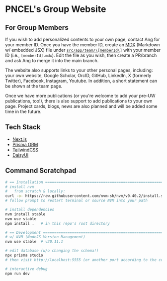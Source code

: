 # PNCEL's Group Website

## For Group Members

If you wish to add personalized contents to your own page, contact Ang for your member ID. Once you have the member ID, create an [MDX](https://mdxjs.com/) (Markdown w/ embedded JSX) file under [`src/app/team/\[memberId\]`](https://github.com/pncel/pncel.github.io/tree/main/src/app/team/%5BmemberId%5D) with your member ID (i.e., `[memberId].mdx`). Edit the file as you wish, then create a PR/branch and ask Ang to merge it into the main branch.

The website also supports links to your other personal pages, including: your own website, Google Scholar, OrcID, GitHub, LinkedIn, X (formerly Twitter), Facebook, Instagram, Youtube. In addition, a short statement can be shown at the team page.

Once we have more publications (or you're welcome to add your pre-UW publications, too!), there is also support to add publications to your own page. Project cards, blogs, news are also planned and will be added some time in the future.

## Tech Stack

- [Next.js](https://nextjs.org)
- [Prisma ORM](https://www.prisma.io/)
- [TailwindCSS](https://tailwindcss.com/)
- [DaisyUI](https://daisyui.com/)

## Command Scratchpad

```bash
# == Installation ============================================================
# install nvm
#   from scratch & locally:
curl -o- https://raw.githubusercontent.com/nvm-sh/nvm/v0.40.2/install.sh | bash
# follow prompt to restart terminal or source NVM into your path

# install dependencies
nvm install stable 
nvm use stable
npm install .   # in this repo's root directory

# == Development ============================================================
# w/ NVM (NodeJS Version Management)
nvm use stable  # v20.11.1

# edit database (w/o changing the schema!)
npx prisma studio
# then visit http://localhost:5555 (or another port according to the command line output)

# interactive debug
npm run dev
```
